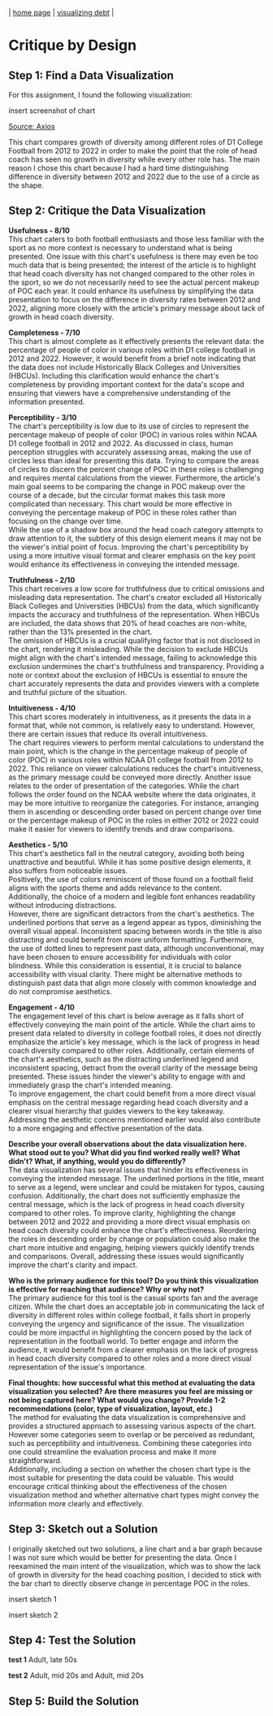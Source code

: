 | [home page](https://bfriedel.github.io/portfolio/) | [visualizing debt](https://bfriedel.github.io/portfolio/visualizing-government-debt) | 

# Critique by Design

## Step 1: Find a Data Visualization

For this assignment, I found the following visualization:

insert screenshot of chart

[Source: Axios](https://www.axios.com/2023/09/02/college-football-head-coach-diversity)

This chart compares growth of diversity among different roles of D1 College Football from 2012 to 2022 in order to make the point that the role of head coach has seen no growth in diversity while every other role has. The main reason I chose this chart because I had a hard time distinguishing difference in diversity between 2012 and 2022 due to the use of a circle as the shape. 

## Step 2: Critique the Data Visualization

**Usefulness - 8/10**\
This chart caters to both football enthusiasts and those less familiar with the sport as no more context is necessary to understand what is being presented. One issue with this chart's usefulness is there may even be too much data that is being presented; the interest of the article is to highlight that head coach diversity has not changed compared to the other roles in the sport, so we do not necessarily need to see the actual percent makeup of POC each year. It could enhance its usefulness by simplifying the data presentation to focus on the difference in diversity rates between 2012 and 2022, aligning more closely with the article's primary message about lack of growth in head coach diversity.
 
**Completeness - 7/10**\
This chart is almost complete as it effectively presents the relevant data: the percentage of people of color in various roles within D1 college football in 2012 and 2022. However, it would benefit from a brief note indicating that the data does not include Historically Black Colleges and Universities (HBCUs). Including this clarification would enhance the chart's completeness by providing important context for the data's scope and ensuring that viewers have a comprehensive understanding of the information presented.
 
**Perceptibility - 3/10**\
The chart's perceptibility is low due to its use of circles to represent the percentage makeup of people of color (POC) in various roles within NCAA D1 college football in 2012 and 2022. As discussed in class, human perception struggles with accurately assessing areas, making the use of circles less than ideal for presenting this data. Trying to compare the areas of circles to discern the percent change of POC in these roles is challenging and requires mental calculations from the viewer. Furthermore, the article's main goal seems to be comparing the change in POC makeup over the course of a decade, but the circular format makes this task more complicated than necessary. This chart would be more effective in conveying the percentage makeup of POC in these roles rather than focusing on the change over time.\
While the use of a shadow box around the head coach category attempts to draw attention to it, the subtlety of this design element means it may not be the viewer's initial point of focus. Improving the chart's perceptibility by using a more intuitive visual format and clearer emphasis on the key point would enhance its effectiveness in conveying the intended message.

**Truthfulness - 2/10**\
This chart receives a low score for truthfulness due to critical omissions and misleading data representation. The chart's creator excluded all Historically Black Colleges and Universities (HBCUs) from the data, which significantly impacts the accuracy and truthfulness of the representation. When HBCUs are included, the data shows that 20% of head coaches are non-white, rather than the 13% presented in the chart.\
The omission of HBCUs is a crucial qualifying factor that is not disclosed in the chart, rendering it misleading. While the decision to exclude HBCUs might align with the chart's intended message, failing to acknowledge this exclusion undermines the chart's truthfulness and transparency. Providing a note or context about the exclusion of HBCUs is essential to ensure the chart accurately represents the data and provides viewers with a complete and truthful picture of the situation.

**Intuitiveness - 4/10**\
This chart scores moderately in intuitiveness, as it presents the data in a format that, while not common, is relatively easy to understand. However, there are certain issues that reduce its overall intuitiveness.\
The chart requires viewers to perform mental calculations to understand the main point, which is the change in the percentage makeup of people of color (POC) in various roles within NCAA D1 college football from 2012 to 2022. This reliance on viewer calculations reduces the chart's intuitiveness, as the primary message could be conveyed more directly. Another issue relates to the order of presentation of the categories. While the chart follows the order found on the NCAA website where the data originates, it may be more intuitive to reorganize the categories. For instance, arranging them in ascending or descending order based on percent change over time or the percentage makeup of POC in the roles in either 2012 or 2022 could make it easier for viewers to identify trends and draw comparisons.

**Aesthetics - 5/10**\
This chart's aesthetics fall in the neutral category, avoiding both being unattractive and beautiful. While it has some positive design elements, it also suffers from noticeable issues.\
Positively, the use of colors reminiscent of those found on a football field aligns with the sports theme and adds relevance to the content. Additionally, the choice of a modern and legible font enhances readability without introducing distractions.\
However, there are significant detractors from the chart's aesthetics. The underlined portions that serve as a legend appear as typos, diminishing the overall visual appeal. Inconsistent spacing between words in the title is also distracting and could benefit from more uniform formatting. Furthermore, the use of dotted lines to represent past data, although unconventional, may have been chosen to ensure accessibility for individuals with color blindness. While this consideration is essential, it is crucial to balance accessibility with visual clarity. There might be alternative methods to distinguish past data that align more closely with common knowledge and do not compromise aesthetics.
 
**Engagement - 4/10**\
The engagement level of this chart is below average as it falls short of effectively conveying the main point of the article. While the chart aims to present data related to diversity in college football roles, it does not directly emphasize the article's key message, which is the lack of progress in head coach diversity compared to other roles. Additionally, certain elements of the chart's aesthetics, such as the distracting underlined legend and inconsistent spacing, detract from the overall clarity of the message being presented. These issues hinder the viewer's ability to engage with and immediately grasp the chart's intended meaning.\
To improve engagement, the chart could benefit from a more direct visual emphasis on the central message regarding head coach diversity and a clearer visual hierarchy that guides viewers to the key takeaway. Addressing the aesthetic concerns mentioned earlier would also contribute to a more engaging and effective presentation of the data.

 
**Describe your overall observations about the data visualization here. What stood out to you? What did you find worked really well? What didn't? What, if anything, would you do differently?**\
The data visualization has several issues that hinder its effectiveness in conveying the intended message. The underlined portions in the title, meant to serve as a legend, were unclear and could be mistaken for typos, causing confusion. Additionally, the chart does not sufficiently emphasize the central message, which is the lack of progress in head coach diversity compared to other roles. To improve clarity, highlighting the change between 2012 and 2022 and providing a more direct visual emphasis on head coach diversity could enhance the chart's effectiveness. Reordering the roles in descending order by change or population could also make the chart more intuitive and engaging, helping viewers quickly identify trends and comparisons. Overall, addressing these issues would significantly improve the chart's clarity and impact. 

**Who is the primary audience for this tool? Do you think this visualization is effective for reaching that audience? Why or why not?**\
The primary audience for this tool is the casual sports fan and the average citizen. While the chart does an acceptable job in communicating the lack of diversity in different roles within college football, it falls short in properly conveying the urgency and significance of the issue. The visualization could be more impactful in highlighting the concern posed by the lack of representation in the football world. To better engage and inform the audience, it would benefit from a clearer emphasis on the lack of progress in head coach diversity compared to other roles and a more direct visual representation of the issue's importance.
 

**Final thoughts: how successful what this method at evaluating the data visualization you selected? Are there measures you feel are missing or not being captured here? What would you change? Provide 1-2 recommendations (color, type of visualization, layout, etc.)**\
The method for evaluating the data visualization is comprehensive and provides a structured approach to assessing various aspects of the chart. However some categories seem to overlap or be perceived as redundant, such as perceptibility and intuitiveness. Combining these categories into one could streamline the evaluation process and make it more straightforward.\
Additionally, including a section on whether the chosen chart type is the most suitable for presenting the data could be valuable. This would encourage critical thinking about the effectiveness of the chosen visualization method and whether alternative chart types might convey the information more clearly and effectively.

## Step 3: Sketch out a Solution

I originally sketched out two solutions, a line chart and a bar graph because I was not sure which would be better for presenting the data. Once I reexamined the main intent of the visualization, which was to show the lack of growth in diversity for the head coaching position, I decided to stick with the bar chart to directly observe change in percentage POC in the roles. 

insert sketch 1

insert sketch 2


## Step 4: Test the Solution

**test 1** Adult, late 50s


**test 2** Adult, mid 20s and Adult, mid 20s


## Step 5: Build the Solution



